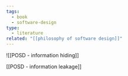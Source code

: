 ```yaml
---
tags:
  - book
  - software-design
type:
  - literature
related: "[[philosophy of software design]]"
---
```

![[POSD - information hiding]]


[[POSD - information leakage]]
